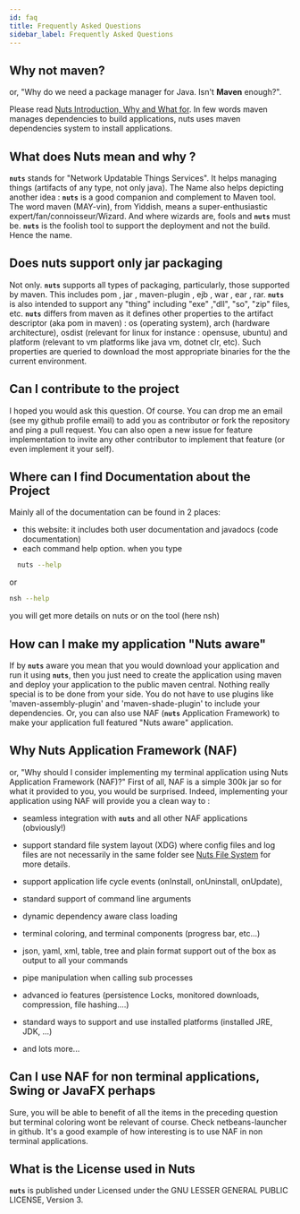 ```yaml
---
id: faq
title: Frequently Asked Questions
sidebar_label: Frequently Asked Questions
---
```



## Why not maven?
or, "Why do we need a package manager for Java. Isn't **Maven** enough?".

Please read [Nuts Introduction, Why and What for](../01-intro/02-nuts-and-maven).
In few words maven manages dependencies to build applications, nuts uses maven dependencies system to install applications.

## What does Nuts mean and why ?
**```nuts```** stands for "Network Updatable Things Services". It helps managing things (artifacts of any type, not only java).
The Name also helps depicting another idea : **```nuts```** is a good companion and complement to Maven tool. 
The word maven (MAY-vin), from Yiddish, means a super-enthusiastic expert/fan/connoisseur/Wizard.
And where wizards are, fools and **```nuts```** must be. 
**```nuts```** is the foolish tool to support the deployment and not the build. 
Hence the name.


## Does nuts support only jar packaging
Not only. **```nuts```** supports all types of packaging, particularly, those supported by maven. 
This includes  pom , jar , maven-plugin , ejb , war , ear , rar.
**```nuts```** is also intended to support any "thing" including "exe" ,"dll", "so", "zip" files, etc.
**```nuts```** differs from maven as it defines other properties to the artifact descriptor (aka pom in maven) : os (operating system), arch (hardware architecture), osdist (relevant for linux for instance : opensuse, ubuntu) and platform (relevant to vm platforms like java vm, dotnet clr, etc).
Such properties are queried to download the most appropriate binaries for the the current environment.


## Can I contribute to the project
I hoped you would ask this question. Of course. 
You can drop me an email (see my github profile email) to add you as contributor or fork the repository and ping a pull request. 
You can also open a new issue for feature implementation to invite any other contributor to implement that feature (or even implement it your self).

## Where can I find Documentation about the Project
Mainly all of the documentation can be found in 2 places:

* this website: it includes both user documentation and javadocs (code documentation)
* each command help option. when you type 

```sh 
  nuts --help
  ``` 
 
or 

  ```sh 
  nsh --help
  ``` 

  you will get more details on nuts or on the tool (here nsh)

## How can I make my application "Nuts aware"
If by **```nuts```** aware you mean that you would download your application and run it using **```nuts```**, then you just need to create the application using maven and deploy your application to the public maven central.
Nothing really special is to be done from your side. You do not have to use plugins like 'maven-assembly-plugin' and 'maven-shade-plugin' to include your dependencies.
Or, you can also use NAF (**```nuts```** Application Framework) to make your application full featured "Nuts aware" application.

## Why Nuts Application Framework (NAF)
or, "Why should I consider implementing my terminal application using Nuts Application Framework (NAF)?"
First of all, NAF is a simple 300k jar so for what it provided to you, you would be surprised. 
Indeed, implementing your application using NAF will provide you a clean way to :

* seamless integration with **```nuts```** and all other NAF applications (obviously!)

* support standard file system layout (XDG) where config files and log files are not necessarily in the same folder see [Nuts File System](../04-nuts-concepts/04-filesystem) for more details.

* support application life cycle events (onInstall, onUninstall, onUpdate), 

* standard support of command line arguments

* dynamic dependency aware class loading

* terminal coloring, and terminal components (progress bar, etc...)

* json, yaml, xml, table, tree and plain format support out of the box as output to all your commands

* pipe manipulation when calling sub processes

* advanced io features (persistence Locks, monitored downloads, compression, file hashing....)

* standard ways to support and use installed platforms (installed JRE, JDK, ...)

* and lots more...


## Can I use NAF for non terminal applications, Swing or JavaFX perhaps
Sure, you will be able to benefit of all the items in the preceding question but terminal coloring wont be relevant of course. 
Check netbeans-launcher in github. It's a good example of how interesting is to use NAF in non terminal applications. 


## What is the License used in Nuts
**```nuts```** is published under Licensed under the GNU LESSER GENERAL PUBLIC LICENSE, Version 3. 
 


